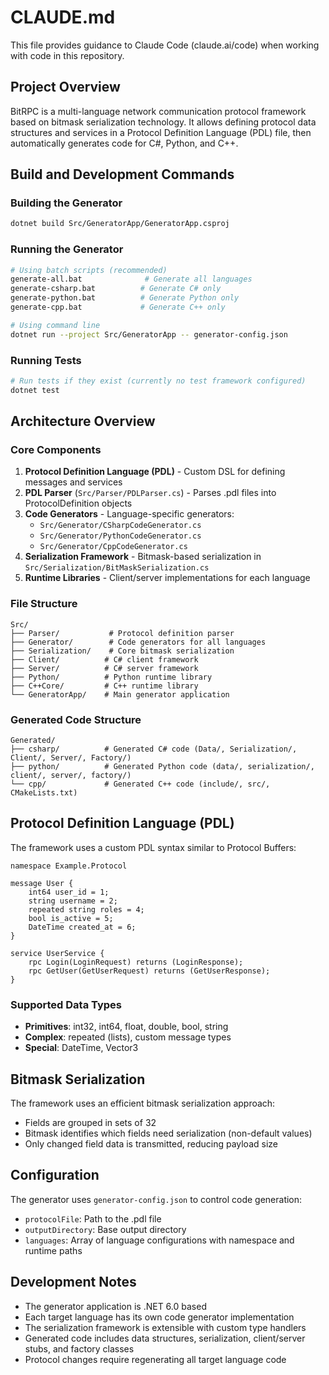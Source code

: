 # CLAUDE.md

This file provides guidance to Claude Code (claude.ai/code) when working with code in this repository.

## Project Overview

BitRPC is a multi-language network communication protocol framework based on bitmask serialization technology. It allows defining protocol data structures and services in a Protocol Definition Language (PDL) file, then automatically generates code for C#, Python, and C++.

## Build and Development Commands

### Building the Generator
```bash
dotnet build Src/GeneratorApp/GeneratorApp.csproj
```

### Running the Generator
```bash
# Using batch scripts (recommended)
generate-all.bat              # Generate all languages
generate-csharp.bat          # Generate C# only
generate-python.bat          # Generate Python only
generate-cpp.bat             # Generate C++ only

# Using command line
dotnet run --project Src/GeneratorApp -- generator-config.json
```

### Running Tests
```bash
# Run tests if they exist (currently no test framework configured)
dotnet test
```

## Architecture Overview

### Core Components

1. **Protocol Definition Language (PDL)** - Custom DSL for defining messages and services
2. **PDL Parser** (`Src/Parser/PDLParser.cs`) - Parses .pdl files into ProtocolDefinition objects
3. **Code Generators** - Language-specific generators:
   - `Src/Generator/CSharpCodeGenerator.cs`
   - `Src/Generator/PythonCodeGenerator.cs`
   - `Src/Generator/CppCodeGenerator.cs`
4. **Serialization Framework** - Bitmask-based serialization in `Src/Serialization/BitMaskSerialization.cs`
5. **Runtime Libraries** - Client/server implementations for each language

### File Structure
```
Src/
├── Parser/           # Protocol definition parser
├── Generator/        # Code generators for all languages
├── Serialization/    # Core bitmask serialization
├── Client/          # C# client framework
├── Server/          # C# server framework
├── Python/          # Python runtime library
├── C++Core/         # C++ runtime library
└── GeneratorApp/    # Main generator application
```

### Generated Code Structure
```
Generated/
├── csharp/          # Generated C# code (Data/, Serialization/, Client/, Server/, Factory/)
├── python/          # Generated Python code (data/, serialization/, client/, server/, factory/)
└── cpp/             # Generated C++ code (include/, src/, CMakeLists.txt)
```

## Protocol Definition Language (PDL)

The framework uses a custom PDL syntax similar to Protocol Buffers:

```pdl
namespace Example.Protocol

message User {
    int64 user_id = 1;
    string username = 2;
    repeated string roles = 4;
    bool is_active = 5;
    DateTime created_at = 6;
}

service UserService {
    rpc Login(LoginRequest) returns (LoginResponse);
    rpc GetUser(GetUserRequest) returns (GetUserResponse);
}
```

### Supported Data Types
- **Primitives**: int32, int64, float, double, bool, string
- **Complex**: repeated (lists), custom message types
- **Special**: DateTime, Vector3

## Bitmask Serialization

The framework uses an efficient bitmask serialization approach:
- Fields are grouped in sets of 32
- Bitmask identifies which fields need serialization (non-default values)
- Only changed field data is transmitted, reducing payload size

## Configuration

The generator uses `generator-config.json` to control code generation:
- `protocolFile`: Path to the .pdl file
- `outputDirectory`: Base output directory
- `languages`: Array of language configurations with namespace and runtime paths

## Development Notes

- The generator application is .NET 6.0 based
- Each target language has its own code generator implementation
- The serialization framework is extensible with custom type handlers
- Generated code includes data structures, serialization, client/server stubs, and factory classes
- Protocol changes require regenerating all target language code